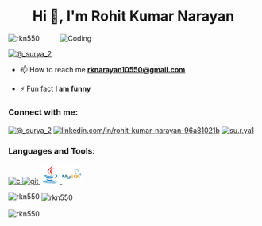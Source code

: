 <h1 align="center">Hi 👋, I'm Rohit Kumar Narayan</h1>
<img align="right" alt="Coding" width="400" src="https://media4.giphy.com/media/qgQUggAC3Pfv687qPC/giphy.gif">

<p align="left"> <img src="https://komarev.com/ghpvc/?username=rkn550&label=Profile%20views&color=0e75b6&style=flat" alt="rkn550" /> </p>


<p align="left"> <a href="https://twitter.com/@_surya_2" target="blank"><img src="https://img.shields.io/twitter/follow/@_surya_2?logo=twitter&style=for-the-badge" alt="@_surya_2" /></a> </p>

- 📫 How to reach me **rknarayan10550@gmail.com**

- ⚡ Fun fact **I am funny**

<h3 align="left">Connect with me:</h3>
<p align="left">
<a href="https://twitter.com/@_surya_2" target="blank"><img align="center" src="https://raw.githubusercontent.com/rahuldkjain/github-profile-readme-generator/master/src/images/icons/Social/twitter.svg" alt="@_surya_2" height="30" width="40" /></a>
<a href="https://linkedin.com/in/linkedin.com/in/rohit-kumar-narayan-96a81021b" target="blank"><img align="center" src="https://raw.githubusercontent.com/rahuldkjain/github-profile-readme-generator/master/src/images/icons/Social/linked-in-alt.svg" alt="linkedin.com/in/rohit-kumar-narayan-96a81021b" height="30" width="40" /></a>
<a href="https://instagram.com/su.r.ya1" target="blank"><img align="center" src="https://raw.githubusercontent.com/rahuldkjain/github-profile-readme-generator/master/src/images/icons/Social/instagram.svg" alt="su.r.ya1" height="30" width="40" /></a>
</p>

<h3 align="left">Languages and Tools:</h3>
<p align="left"> <a href="https://www.cprogramming.com/" target="_blank" rel="noreferrer"> <img src="https://upload.wikimedia.org/wikipedia/commons/1/19/C_Logo.png" alt="c" width="40" height="40"/> </a> <a href="https://git-scm.com/" target="_blank" rel="noreferrer"> <img src="https://www.vectorlogo.zone/logos/git-scm/git-scm-icon.svg" alt="git" width="40" height="40"/> </a> <a href="https://www.java.com" target="_blank" rel="noreferrer"> <img src="https://raw.githubusercontent.com/devicons/devicon/master/icons/java/java-original.svg" alt="java" width="40" height="40"/> </a> <a href="https://www.mysql.com/" target="_blank" rel="noreferrer"> <img src="https://raw.githubusercontent.com/devicons/devicon/master/icons/mysql/mysql-original-wordmark.svg" alt="mysql" width="40" height="40"/> </a> </p>

<p><img align="left" src="https://github-readme-stats.vercel.app/api/top-langs?username=rkn550&show_icons=true&locale=en&layout=compact" alt="rkn550" /></p>

<p>&nbsp;<img align="center" src="https://github-readme-stats.vercel.app/api?username=rkn550&show_icons=true&locale=en" alt="rkn550" /></p>

<p><img align="center" src="https://github-readme-streak-stats.herokuapp.com/?user=rkn550&" alt="rkn550" /></p>
